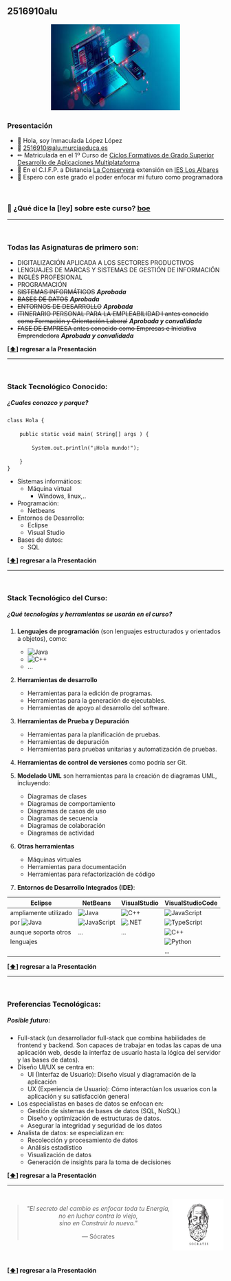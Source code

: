 ## 2516910alu 




 <p align="center">
  <img width="300" height="200" src="carpeta_imagenes/imagenordenador.jpg.jpeg">
</p>

### <a name="toc">Presentación</a>

- 👑 Hola, soy Inmaculada López López 
- 📧 <2516910@alu.murciaeduca.es>
- ✏ Matriculada en el 1º Curso de [Ciclos Formativos de Grado Superior Desarrollo de Aplicaciones Multiplataforma](https://es.wikipedia.org/wiki/Ciclos_formativos_de_grado_superior "Vocational training")
- 🏫 En el C.I.F.P. a Distancia [La Conservera](https://sites.google.com/view/fplaconservera) extensión en [IES Los Albares](https://www.ieslosalbares.es/)  
- 👣 Espero con este grado el poder enfocar mi futuro como programadora  

<br>

### 📎 ¿Qué dice la [ley] sobre este curso? [boe]

---
<br>

### Todas las Asignaturas de primero son:  



* DIGITALIZACIÓN APLICADA A LOS SECTORES PRODUCTIVOS  
* LENGUAJES DE MARCAS Y SISTEMAS DE GESTIÓN DE INFORMACIÓN  
* INGLÉS PROFESIONAL   
* PROGRAMACIÓN  
* ~~SISTEMAS INFORMÁTICOS~~ ***Aprobada***  
* ~~BASES DE DATOS~~ ***Aprobada***  
* ~~ENTORNOS DE DESARROLLO~~ ***Aprobada***  
* ~~ITINERARIO PERSONAL PARA LA EMPLEABILIDAD I antes conocido como Formación y Orientación Laboral~~ ***Aprobada y convalidada***  
* ~~FASE DE EMPRESA antes conocido como Empresas e Iniciativa Emprendedora~~ ***Aprobada y convalidada***  

**[[⬆]](#toc) regresar a la Presentación**

---
<br>

### Stack Tecnológico Conocido:

##### *¿Cuales conozco y porque?*


 
```programa básico en java 
class Hola {

    public static void main( String[] args ) {
    
        System.out.println("¡Hola mundo!");
        
    } 
}
```


- Sistemas informáticos: 
    - Máquina virtual
        - Windows, linux,.. 
- Programación:
    - Netbeans
- Entornos de Desarrollo:
    - Eclipse
    - Visual Studio
- Bases de datos:
    - SQL

**[[⬆]](#toc) regresar a la Presentación**

---
<br>

### Stack Tecnológico del Curso:


##### *¿Qué tecnologías y herramientas se usarán en el curso?*


1. **Lenguajes de programación** (son lenguajes estructurados y orientados a objetos), como:  
    * ![Java](https://img.shields.io/badge/Java-ED8B00?style=flat&logo=openjdk&logoColor=white)
    * ![C++](https://img.shields.io/badge/C%2B%2B-00599C?style=flat&logo=c%2B%2B&logoColor=white)
    * ...
      
1. **Herramientas de desarrollo**
    * Herramientas para la edición de programas.
    * Herramientas para la generación de ejecutables.
    * Herramientas de apoyo al desarrollo del software.

1. **Herramientas de Prueba y Depuración**
    * Herramientas para la planificación de pruebas.
    * Herramientas de depuración
    * Herramientas para pruebas unitarias y automatización de pruebas.

1. **Herramientas de control de versiones** como podría ser Git.

1. **Modelado UML** son herramientas para la creación de diagramas UML, incluyendo:
    * Diagramas de clases
    * Diagramas de comportamiento
    * Diagramas de casos de uso
    * Diagramas de secuencia
    * Diagramas de colaboración
    * Diagramas de actividad

1. **Otras herramientas**
    * Máquinas virtuales 
    * Herramientas para documentación
    * Herramientas para refactorización de código
      
1. **Entornos de Desarrollo Integrados (IDE)**:

  | **Eclipse** | **NetBeans** | **VisualStudio** | **VisualStudioCode** |
  |-------------|---------------|------------------|----------------------|
  | ampliamente utilizado   |  ![Java](https://img.shields.io/badge/Java-ED8B00?style=flat&logo=openjdk&logoColor=white)   | ![C++](https://img.shields.io/badge/C%2B%2B-00599C?style=flat&logo=c%2B%2B&logoColor=white) |  ![JavaScript](https://img.shields.io/badge/JavaScript-F7DF1E?style=flat&logo=javascript&logoColor=black)  |
  | por  ![Java](https://img.shields.io/badge/Java-ED8B00?style=flat&logo=openjdk&logoColor=white) | ![JavaScript](https://img.shields.io/badge/JavaScript-F7DF1E?style=flat&logo=javascript&logoColor=black) | ![.NET](https://img.shields.io/badge/.NET-512BD4?style=flat&logo=.net&logoColor=white)  | ![TypeScript](https://img.shields.io/badge/TypeScript-3178C6?style=flat&logo=typescript&logoColor=white)  |
  | aunque soporta otros | ... | ... | ![C++](https://img.shields.io/badge/C%2B%2B-00599C?style=flat&logo=c%2B%2B&logoColor=white) | ![C++](https://img.shields.io/badge/C%2B%2B-00599C?style=flat&logo=c%2B%2B&logoColor=white) |
  | lenguajes |  |  | ![Python](https://img.shields.io/badge/Python-3776AB?style=flat&logo=python&logoColor=white)  |
  |  |  |  | ... |   
  

**[[⬆]](#toc) regresar a la Presentación**

---
<br>

### Preferencias Tecnológicas:


 ##### *Posible futuro:*

- Full-stack (un desarrollador full-stack que combina habilidades de frontend y backend. Son capaces de trabajar en todas las capas de una aplicación web, desde la interfaz de usuario hasta la lógica del servidor y las bases de datos).
- Diseño UI/UX se centra en:
   * UI (Interfaz de Usuario): Diseño visual y diagramación de la aplicación
   * UX (Experiencia de Usuario): Cómo interactúan los usuarios con la aplicación y su satisfacción general
- Los especialistas en bases de datos se enfocan en:
   * Gestión de sistemas de bases de datos (SQL, NoSQL)
   * Diseño y optimización de estructuras de datos.
   * Asegurar la integridad y seguridad de los datos
- Analista de datos: se especializan en:
    * Recolección y procesamiento de datos
    * Análisis estadístico
    * Visualización de datos
    * Generación de insights para la toma de decisiones

**[[⬆]](#toc) regresar a la Presentación**

---
<br>

<img src="carpeta_imagenes/foto sovrates.png" width="120px" height="120px" align="right" alt="logo">

<div align="center">

> *"El secreto del cambio es enfocar toda tu Energía,  
> no en luchar contra lo viejo,  
> sino en Construir lo nuevo."*
> 
> — Sócrates

</div>    

<br><br>

**[[⬆]](#toc) regresar a la Presentación**   


[boe]: https://www.boe.es/diario_boe/txt.php?id=BOE-A-2023-13221
